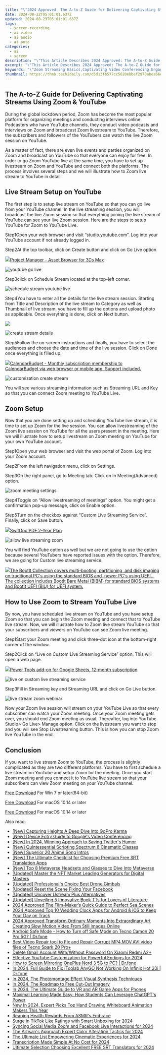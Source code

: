 ```yaml
---
title: "\"2024 Approved  The A-to-Z Guide for Delivering Captivating Streams Using Zoom & YouTube\""
date: 2024-08-22T05:01:01.637Z
updated: 2024-08-23T05:01:01.637Z
tags: 
  - screen-recording
  - ai video
  - ai audio
  - ai auto
categories: 
  - ai
  - screen
description: "\"This Article Describes 2024 Approved: The A-to-Z Guide for Delivering Captivating Streams Using Zoom & YouTube\""
excerpt: "\"This Article Describes 2024 Approved: The A-to-Z Guide for Delivering Captivating Streams Using Zoom & YouTube\""
keywords: "\"Zoom Streaming Basics,Captivating Video Conferencing,Engaging Zoom Sessions,A-to-Z Zoom Tips,YouTube Live Guide,Virtual Meeting Success,Streaming Expertise for Zoom & YouTube\""
thumbnail: https://thmb.techidaily.com/d5d13fb577cc5620ebbaf2970abea56dace77d9e5a84a022ba162f616f0fcf69.png
---
```


## The A-to-Z Guide for Delivering Captivating Streams Using Zoom & YouTube

During the global lockdown period, Zoom has become the most popular platform for organizing meetings and conducting interviews online. Podcasters who have YouTube channels, they conduct video podcasts and interviews on Zoom and broadcast Zoom livestream to YouTube. Therefore, the subscribers and followers of the YouTubers can watch the live Zoom session on YouTube.

As a matter of fact, there are even live events and parties organized on Zoom and broadcast on YouTube so that everyone can enjoy for free. In order to go Zoom YouTube live at the same time, you have to set up livestream on Zoom and YouTube and connect both the platforms. The process involves several steps and we will illustrate how to Zoom live stream to YouTube in detail.

## Live Stream Setup on YouTube

The first step is to setup live stream on YouTube so that you can go live from your YouTube channel. In the live streaming session, you will broadcast the live Zoom session so that everything joining the live stream of YouTube can see your live Zoom session. Here are the steps to setup YouTube for Zoom to YouTube Live.

Step1Open your web browser and visit “studio.youtube.com”. Log into your YouTube account if not already logged in.

Step2At the top toolbar, click on Create button and click on Go Live option.

<!-- affiliate ads begin -->
<a href="https://secure.2checkout.com/order/checkout.php?PRODS=4709458&QTY=1&AFFILIATE=108875&CART=1"><img src="https://3d-kstudio.com/wp-content/uploads/2014/02/Project-Manager-3D-Models-4-800x800.jpg" border="0">Project Manager - Asset Browser for 3Ds Max</a>
<!-- affiliate ads end -->
![youtube go live](https://images.wondershare.com/filmora/article-images/2022/07/zoom-youtube-live-1.jpg)

Step3click on Schedule Stream located at the top-left corner.

![schedule stream youtube live](https://images.wondershare.com/filmora/article-images/2022/07/zoom-youtube-live-2.jpg)

Step4You have to enter all the details for the live stream session. Starting from Title and Description of the live stream to Category as well as Thumbnail of live stream, you have to fill up the options and upload photo as applicable. Once everything is done, click on Next button.

<!-- affiliate ads begin -->
<a href="https://shop.copernic.com/order/checkout.php?PRODS=41033095&QTY=1&AFFILIATE=108875&CART=1"><img src="https://secure.2checkout.com/images/merchant/8d30aa96e72440759f74bd2306c1fa3d/Copernic-2023-Affiliate-728x90-Advanced-3YR.png" border="0"></a>
<!-- affiliate ads end -->
![create stream details](https://images.wondershare.com/filmora/article-images/2022/07/zoom-youtube-live-3.jpg)

Step5Follow the on-screen instructions and finally, you have to select the audiences and choose the date and time of the live session. Click on Done once everything is filled up.

<!-- affiliate ads begin -->
<a href="https://secure.2checkout.com/order/checkout.php?PRODS=37701530&QTY=1&AFFILIATE=108875&CART=1"><img src="https://secure.avangate.com/images/merchant/6fe0c81e3f9438db11ebbfba6c5ce460/products/copy_cbLogo_with_text_blue.png" border="0">CalendarBudget - Monthly subscription membership to CalendarBudget via web browser or mobile app. Support included. </a>
<!-- affiliate ads end -->
![customization create stream](https://images.wondershare.com/filmora/article-images/2022/07/zoom-youtube-live-4.jpg)

You will see various streaming information such as Streaming URL and Key so that you can connect Zoom meeting to YouTube Live.

## Zoom Setup

Now that you are done setting up and scheduling YouTube live stream, it is time to set up Zoom for the live session. You can allow livestreaming of the Zoom live session on YouTube for all the users present in the meeting. Here we will illustrate how to setup livestream on Zoom meeting on YouTube for your own YouTube account.

Step1Open your web browser and visit the web portal of Zoom. Log into your Zoom account.

Step2From the left navigation menu, click on Settings.

Step3On the right panel, go to Meeting tab. Click on In Meeting(Advanced) option.

![zoom meeting settings](https://images.wondershare.com/filmora/article-images/2022/07/zoom-youtube-live-5.jpg)

Step4Toggle on “Allow livestreaming of meetings” option. You might get a confirmation pop-up message, click on Enable option.

Step5Turn on the checkbox against “Custom Live Streaming Service”. Finally, click on Save button.

<!-- affiliate ads begin -->
<a href="https://purchase.swifdoo.com/order/checkout.php?PRODS=40002580&QTY=1&AFFILIATE=108875&CART=1"><img src="https://secure.avangate.com/images/merchant/8b932759a5a04ddb34bf79e3f9072e4b/products/3_Product%20box%20white-1024x1024.png" border="0">SwifDoo PDF 2-Year Plan</a>
<!-- affiliate ads end -->
![allow live streaming zoom](https://images.wondershare.com/filmora/article-images/2022/07/zoom-youtube-live-6.jpg)

You will find YouTube option as well but we are not going to use the option because several YouTubers have reported issues with the option. Therefore, we are going for Custom live streaming service.

<!-- affiliate ads begin -->
<a href="https://secure.2checkout.com/order/checkout.php?PRODS=45152810&QTY=1&AFFILIATE=108875&CART=1"> <img src="https://secure.avangate.com/images/merchant/842ca578342915ccb8ae069595ba7233/products/copy_bootit-ss1_178x139.jpg" border="0">The BootIt Collection covers multi-booting, partitioning, and disk imaging on traditional PC's using the standard BIOS and  newer PC's using UEFI.   The collection includes BootIt Bare Metal (BIBM) for standard BIOS systems and BootIt UEFI (BIU) for UEFI system. 
</a>
<!-- affiliate ads end -->
## How to Use Zoom to Stream YouTube Live

By now, you have scheduled live stream on YouTube and you have setup Zoom so that you can begin the Zoom meeting and connect that to YouTube live stream. Now, we will illustrate how to Zoom live stream YouTube so that your subscribers and viewers on YouTube can see Zoom live meeting.

Step1Start your Zoom meeting and click three-dot icon at the bottom-right corner of the window.

Step2Click on “Live on Custom Live Streaming Service” option. This will open a web page.

<!-- affiliate ads begin -->
<a href="https://secure.2checkout.com/order/checkout.php?PRODS=4721564&QTY=1&AFFILIATE=108875&CART=1"><img src="https://secure.avangate.com/images/merchant/c14a8df1e1b4d5297e9cb30cb34d5a00/products/copy_power-tools-48.png" border="0">Power Tools add-on for Google Sheets, 12-month subscription</a>
<!-- affiliate ads end -->
![live on custom live streaming service](https://images.wondershare.com/filmora/article-images/2022/07/zoom-youtube-live-7.jpg)

Step3Fill in Streaming key and Streaming URL and click on Go Live button.

![live stream zoom webinar](https://images.wondershare.com/filmora/article-images/2022/07/zoom-youtube-live-8.jpg)

Now your Zoom live session will stream on your YouTube Live so that every subscriber can watch your Zoom meeting. Once your Zoom meeting gets over, you should end Zoom meeting as usual. Thereafter, log into YouTube Studio> Go Live> Manage option. Click on the livestream you want to stop and you will see Stop Livestreaming button. This is how you can stop Zoom live YouTube in the end.

## Conclusion

If you want to live stream Zoom to YouTube, the process is slightly complicated as they are two different platforms. You have to first schedule a live stream on YouTube and setup Zoom for the meeting. Once you start Zoom meeting and you connect it to YouTube live stream so that your subscribers can view Zoom meeting on your YouTube channel.

[Free Download](https://tools.techidaily.com/wondershare/filmora/download/) For Win 7 or later(64-bit)

[Free Download](https://tools.techidaily.com/wondershare/filmora/download/) For macOS 10.14 or later

[Free Download](https://tools.techidaily.com/wondershare/filmora/download/) For macOS 10.14 or later

<ins class="adsbygoogle"
     style="display:block"
     data-ad-format="autorelaxed"
     data-ad-client="ca-pub-7571918770474297"
     data-ad-slot="1223367746"></ins>

<ins class="adsbygoogle"
     style="display:block"
     data-ad-format="autorelaxed"
     data-ad-client="ca-pub-7571918770474297"
     data-ad-slot="1223367746"></ins>



<ins class="adsbygoogle"
     style="display:block"
     data-ad-client="ca-pub-7571918770474297"
     data-ad-slot="8358498916"
     data-ad-format="auto"
     data-full-width-responsive="true"></ins>






<span class="atpl-alsoreadstyle">Also read:</span>
<div><ul>
<li><a href="https://extra-resources.techidaily.com/new-capturing-heights-a-deep-dive-into-gopro-karma/"><u>[New] Capturing Heights  A Deep Dive Into GoPro Karma</u></a></li>
<li><a href="https://video-capture.techidaily.com/new-device-entry-guide-to-googles-video-conferencing/"><u>[New] Device Entry Guide to Google's Video Conferencing</u></a></li>
<li><a href="https://twitter-videos.techidaily.com/new-in-2024-winning-approach-to-saving-twitters-humor/"><u>[New] In 2024, Winning Approach to Saving Twitter's Humor</u></a></li>
<li><a href="https://some-approaches.techidaily.com/new-quintessential-scripting-spectrum-8-cinematic-classes/"><u>[New] Quintessential Scripting Spectrum  8 Cinematic Classes</u></a></li>
<li><a href="https://some-approaches.techidaily.com/new-superior-20-anime-song-intros/"><u>[New] Superior 20 Anime Song Intros</u></a></li>
<li><a href="https://some-approaches.techidaily.com/new-the-ultimate-checklist-for-choosing-premium-free-srt-translation-apps/"><u>[New] The Ultimate Checklist for Choosing Premium Free SRT Translation Apps</u></a></li>
<li><a href="https://some-approaches.techidaily.com/new-top-8-metaverse-headsets-and-glasses-to-dive-into-metaverse/"><u>[New] Top 8 Metaverse Headsets and Glasses to Dive Into Metaverse</u></a></li>
<li><a href="https://extra-guidance.techidaily.com/updated-master-the-nft-market-leading-generators-for-digital-masters/"><u>[Updated] Master the NFT Market  Leading Generators for Digital Masters</u></a></li>
<li><a href="https://some-approaches.techidaily.com/updated-professionals-choice-best-drone-gimbals/"><u>[Updated] Professional's Choice  Best Drone Gimbals</u></a></li>
<li><a href="https://facebook-clips.techidaily.com/updated-reset-the-scene-fixing-your-facebook/"><u>[Updated] Reset the Scene  Fixing Your Facebook</u></a></li>
<li><a href="https://some-approaches.techidaily.com/updated-uncover-ustream-plus-alternatives/"><u>[Updated] Uncover Ustream Plus Alternatives</u></a></li>
<li><a href="https://some-approaches.techidaily.com/updated-unveiling-5-innovative-book-tts-for-lovers-of-literature/"><u>[Updated] Unveiling 5 Innovative Book TTs for Lovers of Literature</u></a></li>
<li><a href="https://some-approaches.techidaily.com/2024-approved-the-film-makers-quick-guide-to-perfect-sea-scenes/"><u>2024 Approved  The Film-Maker’s Quick Guide to Perfect Sea Scenes</u></a></li>
<li><a href="https://some-approaches.techidaily.com/2024-approved-top-10-wedding-clock-apps-for-android-and-ios-to-keep-your-day-on-track/"><u>2024 Approved  Top 10 Wedding Clock Apps for Android & iOS to Keep Your Day on Track</u></a></li>
<li><a href="https://some-approaches.techidaily.com/2024-approved-transform-ordinary-moments-into-extraordinary-art-creating-slow-motion-video-from-still-images-online/"><u>2024 Approved  Transform Ordinary Moments Into Extraordinary Art  Creating Slow Motion Video From Still Images Online</u></a></li>
<li><a href="https://howto.techidaily.com/android-safe-mode-how-to-turn-off-safe-mode-on-tecno-camon-20-pro-5g-drfone-by-drfone-fix-android-problems-fix-android-problems/"><u>Android Safe Mode - How to Turn off Safe Mode on Tecno Camon 20 Pro 5G? | Dr.fone</u></a></li>
<li><a href="https://phone-solutions.techidaily.com/best-video-repair-tool-to-fix-and-repair-corrupt-mp4-mov-avi-video-files-of-tecno-spark-20-proplus-by-stellar-video-repair-mobile-video-repair/"><u>Best Video Repair tool to Fix and Repair Corrupt MP4,MOV,AVI video files of Tecno Spark 20 Pro+</u></a></li>
<li><a href="https://unlock-android.techidaily.com/delete-gmail-account-withwithout-password-on-xiaomi-redmi-a2plus-by-drfone-android/"><u>Delete Gmail Account With/Without Password On Xiaomi Redmi A2+</u></a></li>
<li><a href="https://youtube-clips.techidaily.com/effective-youtube-customization-for-powerful-endings-for-2024/"><u>Effective YouTube Customization for Powerful Endings for 2024</u></a></li>
<li><a href="https://screen-mirror.techidaily.com/how-to-screen-mirroring-oneplus-nord-3-5g-to-pc-drfone-by-drfone-android/"><u>How to Screen Mirroring OnePlus Nord 3 5G to PC? | Dr.fone</u></a></li>
<li><a href="https://review-topics.techidaily.com/in-2024-full-guide-to-fix-itoolab-anygo-not-working-on-infinix-hot-30i-drfone-by-drfone-virtual-android/"><u>In 2024, Full Guide to Fix iToolab AnyGO Not Working On Infinix Hot 30i | Dr.fone</u></a></li>
<li><a href="https://some-approaches.techidaily.com/in-2024-the-photomontage-effect-visual-synthesis-techniques/"><u>In 2024, The Photomontage Effect  Visual Synthesis Techniques</u></a></li>
<li><a href="https://some-approaches.techidaily.com/in-2024-the-roadmap-to-free-cut-out-imagery/"><u>In 2024, The Roadmap to Free Cut-Out Imagery</u></a></li>
<li><a href="https://some-approaches.techidaily.com/in-2024-the-ultimate-guide-to-vr-and-ar-game-apps-for-phones/"><u>In 2024, The Ultimate Guide to VR and AR Game Apps for Phones</u></a></li>
<li><a href="https://tech-hub.techidaily.com/maximal-learning-made-easy-how-students-can-leverage-chatgpts-power/"><u>Maximal Learning Made Easy: How Students Can Leverage ChatGPT's Power</u></a></li>
<li><a href="https://smart-video-creator.techidaily.com/new-in-2024-expert-picks-top-hand-drawing-whiteboard-animation-makers-this-year/"><u>New In 2024, Expert Picks Top Hand Drawing Whiteboard Animation Makers This Year</u></a></li>
<li><a href="https://extra-tips.techidaily.com/reaping-health-rewards-from-asmrs-embrace/"><u>Reaping Health Rewards From ASMR's Embrace</u></a></li>
<li><a href="https://some-approaches.techidaily.com/surge-in-tiktok-like-ratings-with-smart-unboxing-for-2024/"><u>Surge in TikTok Like Ratings with Smart Unboxing for 2024</u></a></li>
<li><a href="https://some-approaches.techidaily.com/syncing-social-media-zoom-and-facebook-live-interactions-for-2024/"><u>Syncing Social Media  Zoom and Facebook Live Interactions for 2024</u></a></li>
<li><a href="https://some-approaches.techidaily.com/the-artisans-approach-expert-color-alteration-tactics-for-2024/"><u>The Artisan's Approach  Expert Color Alteration Tactics for 2024</u></a></li>
<li><a href="https://some-approaches.techidaily.com/the-ultimate-list-empowering-cinematic-experiences-for-2024/"><u>The Ultimate List  Empowering Cinematic Experiences for 2024</u></a></li>
<li><a href="https://some-approaches.techidaily.com/transcription-made-simple-at-no-cost-for-2024/"><u>Transcription Made Simple  At No Cost for 2024</u></a></li>
<li><a href="https://some-approaches.techidaily.com/ultimate-selection-choosing-excellent-free-srt-translators-for-2024/"><u>Ultimate Selection  Choosing Excellent FREE SRT Translators for 2024</u></a></li>
</ul></div>
